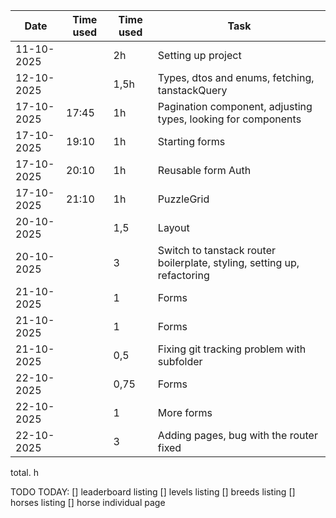
| Date       |Time used  | Time used  |Task               |
|------------|------------|------------|----------------------------------|
|11-10-2025 | | 2h | Setting up project
|12-10-2025 | | 1,5h | Types, dtos and enums, fetching, tanstackQuery
|17-10-2025 | 17:45 | 1h | Pagination component, adjusting types, looking for components
|17-10-2025 | 19:10 | 1h | Starting forms
|17-10-2025 | 20:10 | 1h | Reusable form Auth
|17-10-2025 | 21:10 | 1h | PuzzleGrid
|20-10-2025 | | 1,5 | Layout
|20-10-2025 | | 3 | Switch to tanstack router boilerplate, styling, setting up, refactoring
|21-10-2025 | | 1 | Forms
|21-10-2025 | | 1 | Forms
|21-10-2025 | | 0,5 | Fixing git tracking problem with subfolder
|22-10-2025 | | 0,75 | Forms
|22-10-2025 | | 1 | More forms
|22-10-2025 | | 3 | Adding pages, bug with the router fixed

total. h

TODO TODAY:
[] leaderboard listing
[] levels listing
[] breeds listing
[] horses listing
[] horse individual page